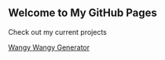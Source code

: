 ## Welcome to My GitHub Pages

Check out my current projects

[Wangy Wangy Generator](https://0Fadill.github.io/pages/Wangy.html)
